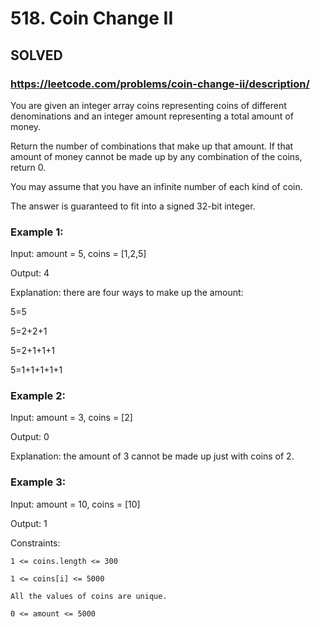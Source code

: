 # 518. Coin Change II

## SOLVED
### https://leetcode.com/problems/coin-change-ii/description/
You are given an integer array coins representing coins of different denominations and an integer amount representing a total amount of money.



Return the number of combinations that make up that amount. If that amount of money cannot be made up by any combination of the coins, return 0.



You may assume that you have an infinite number of each kind of coin.



The answer is guaranteed to fit into a signed 32-bit integer.





### Example 1:





Input: amount = 5, coins = [1,2,5]


Output: 4



Explanation: there are four ways to make up the amount:

5=5

5=2+2+1

5=2+1+1+1

5=1+1+1+1+1





### Example 2:





Input: amount = 3, coins = [2]


Output: 0



Explanation: the amount of 3 cannot be made up just with coins of 2.





### Example 3:





Input: amount = 10, coins = [10]


Output: 1







Constraints:





	1 <= coins.length <= 300

	1 <= coins[i] <= 5000

	All the values of coins are unique.

	0 <= amount <= 5000



